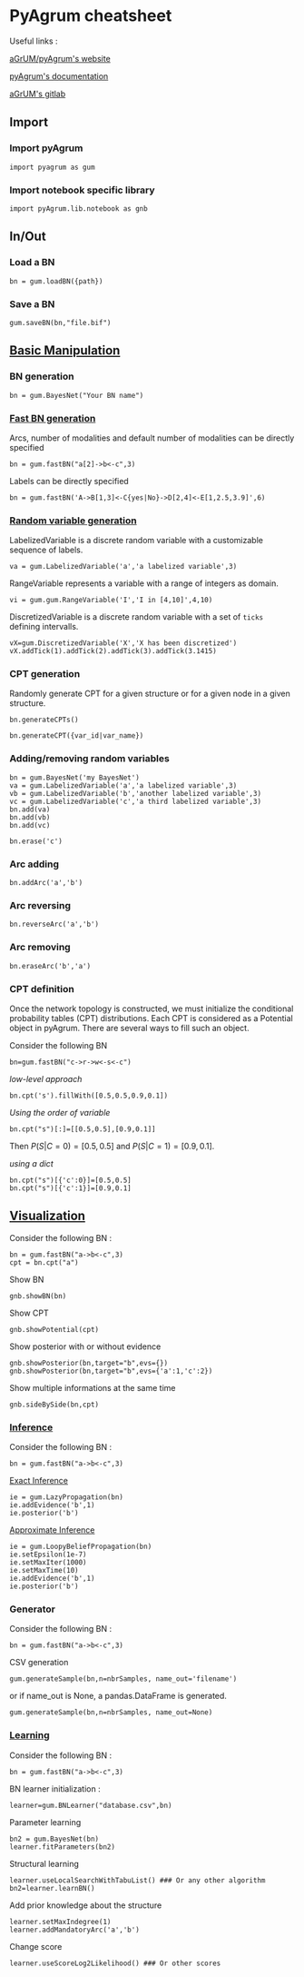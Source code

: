 # PyAgrum cheatsheet

Useful links :

[aGrUM/pyAgrum's website](https://agrum.gitlab.io/)

[pyAgrum's documentation](https://pyagrum.readthedocs.io/en/latest/)

[aGrUM's gitlab](https://gitlab.com/agrumery/aGrUM)

## Import

### Import pyAgrum

```
import pyagrum as gum
```

### Import notebook specific library

```
import pyAgrum.lib.notebook as gnb
```

  
## In/Out

### Load a BN

```
bn = gum.loadBN({path})
```

### Save a BN

```
gum.saveBN(bn,"file.bif")
```
  

## [Basic Manipulation](https://pyagrum.readthedocs.io/en/latest/BNModel.html)

### BN generation

```
bn = gum.BayesNet("Your BN name")
```

### [Fast BN generation](https://pyagrum.readthedocs.io/en/latest/BNModel.html?highlight=fastPrototype#pyAgrum.BayesNet.fastPrototype)

Arcs, number of modalities and default number of modalities can be directly specified 

```
bn = gum.fastBN("a[2]->b<-c",3)
```

Labels can be directly specified

```
bn = gum.fastBN('A->B[1,3]<-C{yes|No}->D[2,4]<-E[1,2.5,3.9]',6)
```

### [Random variable generation](https://pyagrum.readthedocs.io/en/latest/randomVariables.html)

LabelizedVariable is a discrete random variable with a customizable sequence of labels.
```
va = gum.LabelizedVariable('a','a labelized variable',3)
```

RangeVariable represents a variable with a range of integers as domain.
```
vi = gum.gum.RangeVariable('I','I in [4,10]',4,10)
```

DiscretizedVariable is a discrete random variable with a set of `ticks` defining intervalls.
```
vX=gum.DiscretizedVariable('X','X has been discretized')
vX.addTick(1).addTick(2).addTick(3).addTick(3.1415)
```

### CPT generation
Randomly generate CPT for a given structure or for a given node in a given structure.

```
bn.generateCPTs()
```

```
bn.generateCPT({var_id|var_name})
```

### Adding/removing random variables

```
bn = gum.BayesNet('my BayesNet')
va = gum.LabelizedVariable('a','a labelized variable',3)
vb = gum.LabelizedVariable('b','another labelized variable',3)
vc = gum.LabelizedVariable('c','a third labelized variable',3)
bn.add(va)
bn.add(vb)
bn.add(vc)

bn.erase('c')
```

### Arc adding

```
bn.addArc('a','b')
```

### Arc reversing 

```
bn.reverseArc('a','b')
```

### Arc removing

```
bn.eraseArc('b','a')
```

### CPT definition
Once the network topology is constructed, we must initialize the conditional probability tables (CPT) distributions. Each CPT is considered as a Potential object in pyAgrum. There are several ways to fill such an object.

Consider the following BN
```
bn=gum.fastBN("c->r->w<-s<-c")
```

*low-level approach*
```
bn.cpt('s').fillWith([0.5,0.5,0.9,0.1])
```

*Using the order of variable*
```
bn.cpt("s")[:]=[[0.5,0.5],[0.9,0.1]]
```
Then $P(S|C=0)=[0.5,0.5]$
and $P(S|C=1)=[0.9,0.1]$.

*using a dict*

```
bn.cpt("s")[{'c':0}]=[0.5,0.5]
bn.cpt("s")[{'c':1}]=[0.9,0.1]
 ```

## [Visualization](https://pyagrum.readthedocs.io/en/latest/lib.notebook.html)

Consider the following BN :
```
bn = gum.fastBN("a->b<-c",3)
cpt = bn.cpt("a")
```

Show BN

```
gnb.showBN(bn)
```

Show CPT

```
gnb.showPotential(cpt)
```

Show posterior with or without evidence

```
gnb.showPosterior(bn,target="b",evs={})
gnb.showPosterior(bn,target="b",evs={'a':1,'c':2})
```

Show multiple informations at the same time

```
gnb.sideBySide(bn,cpt)
```

### [Inference](https://pyagrum.readthedocs.io/en/latest/BNInference.html)

Consider the following BN :

```
bn = gum.fastBN("a->b<-c",3)
```

[Exact Inference](https://pyagrum.readthedocs.io/en/latest/BNInference.html#exact-inference)

```
ie = gum.LazyPropagation(bn)
ie.addEvidence('b',1)
ie.posterior('b')
```

[Approximate Inference](https://pyagrum.readthedocs.io/en/latest/BNInference.html#approximated-inference)

```
ie = gum.LoopyBeliefPropagation(bn)
ie.setEpsilon(1e-7)
ie.setMaxIter(1000)
ie.setMaxTime(10)
ie.addEvidence('b',1)
ie.posterior('b')
```

### Generator

Consider the following BN :
```
bn = gum.fastBN("a->b<-c",3)
```

CSV generation

```
gum.generateSample(bn,n=nbrSamples, name_out='filename')
```
or  if name_out is None, a pandas.DataFrame is generated.
```
gum.generateSample(bn,n=nbrSamples, name_out=None)
```

### [Learning](https://pyagrum.readthedocs.io/en/latest/BNLearning.html)

Consider the following BN :

```
bn = gum.fastBN("a->b<-c",3)
```

BN learner initialization :

```
learner=gum.BNLearner("database.csv",bn)
```

Parameter learning

```
bn2 = gum.BayesNet(bn)
learner.fitParameters(bn2)
```

Structural learning

```
learner.useLocalSearchWithTabuList() ### Or any other algorithm
bn2=learner.learnBN()
```

Add prior knowledge about the structure

```
learner.setMaxIndegree(1)
learner.addMandatoryArc('a','b')
```

Change score

```
learner.useScoreLog2Likelihood() ### Or other scores
```

